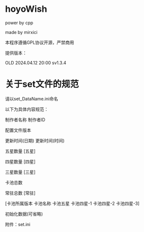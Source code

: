 # hoyoWish
power by cpp

made by mirxici

本程序遵循GPL协议开源，严禁商用

提供版本：

OLD 2024.04.12 20:00 sv1.3.4


# 关于set文件的规范
请以set_DataName.ini命名

以下为具体内容规范：

制作者名称 制作者ID

配置文件版本

更新时间(日期) 更新时间(时间)

五星数量	[五星]

四星数量	[四星]

三星数量	[三星]

卡池总数

常驻总数 [常驻]

[卡池所属版本 卡池名称 卡池五星 卡池四星-1 卡池四星-2 卡池四星-3]

初始化数据(可省略)

附件：set.ini
